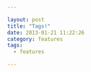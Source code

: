 ```yaml
---

layout: post
title: "Tags!"
date: 2013-01-21 11:22:26
category: features
tags:
  - features

---
```

